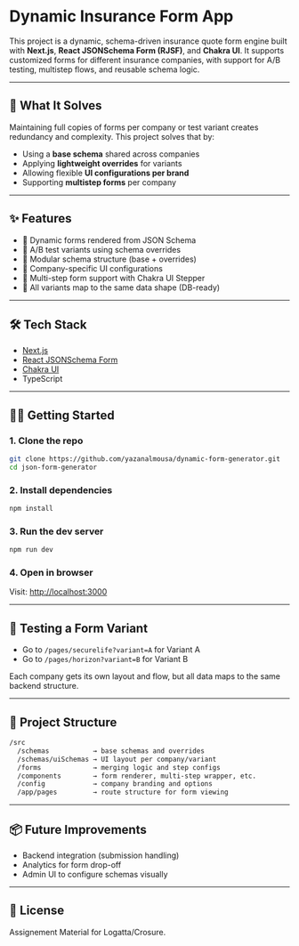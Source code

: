 # Dynamic Insurance Form App

This project is a dynamic, schema-driven insurance quote form engine built with **Next.js**, **React JSONSchema Form (RJSF)**, and **Chakra UI**. It supports customized forms for different insurance companies, with support for A/B testing, multistep flows, and reusable schema logic.

---

## 🚀 What It Solves

Maintaining full copies of forms per company or test variant creates redundancy and complexity. This project solves that by:

- Using a **base schema** shared across companies
- Applying **lightweight overrides** for variants
- Allowing flexible **UI configurations per brand**
- Supporting **multistep forms** per company

---

## ✨ Features

- 🔧 Dynamic forms rendered from JSON Schema
- 🧪 A/B test variants using schema overrides
- 🧩 Modular schema structure (base + overrides)
- 🎨 Company-specific UI configurations
- 🧭 Multi-step form support with Chakra UI Stepper
- 💾 All variants map to the same data shape (DB-ready)

---

## 🛠️ Tech Stack

- [Next.js](https://nextjs.org/)
- [React JSONSchema Form](https://github.com/rjsf-team/react-jsonschema-form)
- [Chakra UI](https://chakra-ui.com/)
- TypeScript

---

## 🧑‍💻 Getting Started

### 1. Clone the repo

```bash
git clone https://github.com/yazanalmousa/dynamic-form-generator.git
cd json-form-generator
```

### 2. Install dependencies

```bash
npm install
```

### 3. Run the dev server

```bash
npm run dev
```

### 4. Open in browser

Visit: [http://localhost:3000](http://localhost:3000)

---

## 🧪 Testing a Form Variant

- Go to `/pages/securelife?variant=A` for Variant A
- Go to `/pages/horizon?variant=B` for Variant B

Each company gets its own layout and flow, but all data maps to the same backend structure.

---

## 📂 Project Structure

```bash
/src
  /schemas           → base schemas and overrides
  /schemas/uiSchemas → UI layout per company/variant
  /forms             → merging logic and step configs
  /components        → form renderer, multi-step wrapper, etc.
  /config            → company branding and options
  /app/pages         → route structure for form viewing
```

---

## 📦 Future Improvements

- Backend integration (submission handling)
- Analytics for form drop-off
- Admin UI to configure schemas visually

---

## 📄 License

Assignement Material for Logatta/Crosure.
